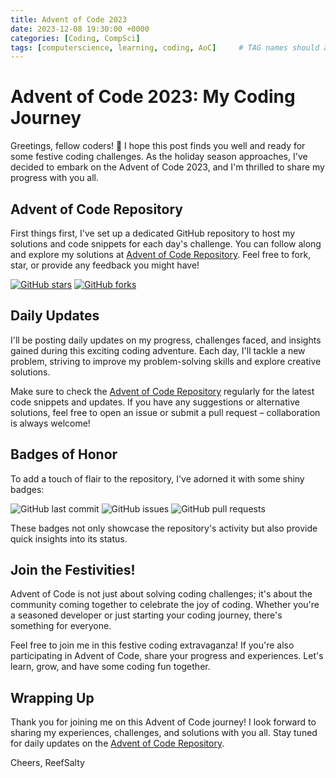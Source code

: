 ```yaml
---
title: Advent of Code 2023
date: 2023-12-08 19:30:00 +0000
categories: [Coding, CompSci]
tags: [computerscience, learning, coding, AoC]     # TAG names should always be lowercase
---
```


# Advent of Code 2023: My Coding Journey

Greetings, fellow coders! 👋 I hope this post finds you well and ready for some festive coding challenges. As the holiday season approaches, I've decided to embark on the Advent of Code 2023, and I'm thrilled to share my progress with you all.

## Advent of Code Repository

First things first, I've set up a dedicated GitHub repository to host my solutions and code snippets for each day's challenge. You can follow along and explore my solutions at [Advent of Code Repository](https://github.com/ReefSalty/AoC). Feel free to fork, star, or provide any feedback you might have!

[![GitHub stars](https://img.shields.io/github/stars/ReefSalty/AoC?style=social)](https://github.com/ReefSalty/AoC/stargazers)
[![GitHub forks](https://img.shields.io/github/forks/ReefSalty/AoC?style=social)](https://github.com/ReefSalty/AoC/network)

## Daily Updates

I'll be posting daily updates on my progress, challenges faced, and insights gained during this exciting coding adventure. Each day, I'll tackle a new problem, striving to improve my problem-solving skills and explore creative solutions.

Make sure to check the [Advent of Code Repository](https://github.com/ReefSalty/AoC) regularly for the latest code snippets and updates. If you have any suggestions or alternative solutions, feel free to open an issue or submit a pull request – collaboration is always welcome!

## Badges of Honor

To add a touch of flair to the repository, I've adorned it with some shiny badges:

![GitHub last commit](https://img.shields.io/github/last-commit/ReefSalty/AoC)
![GitHub issues](https://img.shields.io/github/issues/ReefSalty/AoC)
![GitHub pull requests](https://img.shields.io/github/issues-pr/ReefSalty/AoC)

These badges not only showcase the repository's activity but also provide quick insights into its status.

## Join the Festivities!

Advent of Code is not just about solving coding challenges; it's about the community coming together to celebrate the joy of coding. Whether you're a seasoned developer or just starting your coding journey, there's something for everyone.

Feel free to join me in this festive coding extravaganza! If you're also participating in Advent of Code, share your progress and experiences. Let's learn, grow, and have some coding fun together.

## Wrapping Up

Thank you for joining me on this Advent of Code journey! I look forward to sharing my experiences, challenges, and solutions with you all. Stay tuned for daily updates on the [Advent of Code Repository](https://github.com/ReefSalty/AoC).

Cheers,
ReefSalty